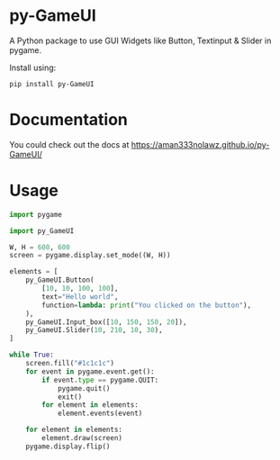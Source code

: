 # py-GameUI

A Python package to use GUI Widgets like Button, Textinput & Slider in pygame.

Install using:
```shell
pip install py-GameUI
```

# Documentation
You could check out the docs at https://aman333nolawz.github.io/py-GameUI/

# Usage

```python
import pygame

import py_GameUI

W, H = 600, 600
screen = pygame.display.set_mode((W, H))

elements = [
    py_GameUI.Button(
        [10, 10, 100, 100],
        text="Hello world",
        function=lambda: print("You clicked on the button"),
    ),
    py_GameUI.Input_box([10, 150, 150, 20]),
    py_GameUI.Slider(10, 210, 10, 30),
]

while True:
    screen.fill("#1c1c1c")
    for event in pygame.event.get():
        if event.type == pygame.QUIT:
            pygame.quit()
            exit()
        for element in elements:
            element.events(event)

    for element in elements:
        element.draw(screen)
    pygame.display.flip()

```
